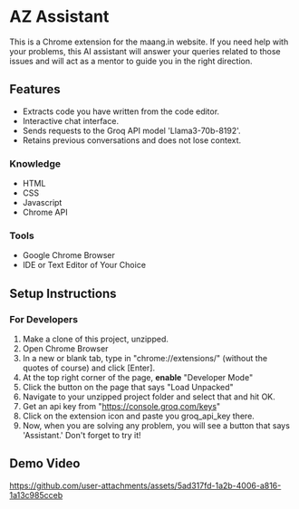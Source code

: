 # AZ Assistant
This is a Chrome extension for the maang.in website. If you need help with your problems, this AI assistant will answer your queries related to those issues and will act as a mentor to guide you in the right direction.

## Features
- Extracts code you have written from the code editor.
- Interactive chat interface.
- Sends requests to the Groq API model 'Llama3-70b-8192'.
- Retains previous conversations and does not lose context.

### Knowledge
- HTML
- CSS
- Javascript
- Chrome API
 
### Tools
- Google Chrome Browser
- IDE or Text Editor of Your Choice

## Setup Instructions
### For Developers
1. Make a clone of this project, unzipped.
2. Open Chrome Browser
3. In a new or blank tab, type in "chrome://extensions/" (without the quotes of course) and click [Enter].
4. At the top right corner of the page, **enable** "Developer Mode"
5. Click the button on the page that says "Load Unpacked"
6. Navigate to your unzipped project folder and select that and hit OK.
7. Get an api key from "https://console.groq.com/keys"
8. Click on the extension icon and paste you groq_api_key there.
9. Now, when you are solving any problem, you will see a button that says 'Assistant.' Don't forget to try it!

## Demo Video
https://github.com/user-attachments/assets/5ad317fd-1a2b-4006-a816-1a13c985cceb






